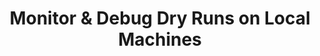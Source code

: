 ---
title: "Monitor & Debug  Dry Runs on Local Machines"
order: 9.34
page_id: "Monitor & Debug  Dry Runs on Local Machines"
warning: false
---